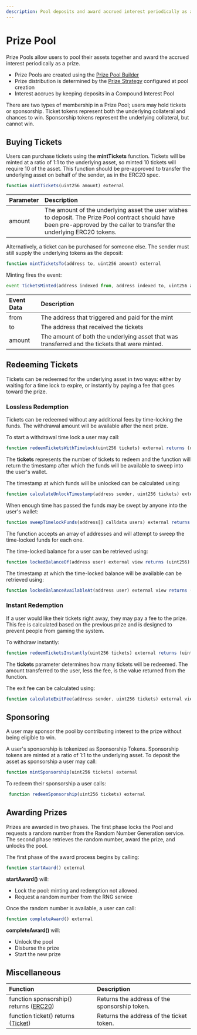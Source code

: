 ```yaml
---
description: Pool deposits and award accrued interest periodically as a prize
---
```


# Prize Pool

Prize Pools allow users to pool their assets together and award the accrued interest periodically as a prize.

* Prize Pools are created using the [Prize Pool Builder](../builders.md)
* Prize distribution is determined by the [Prize Strategy](../prize-strategy.md) configured at pool creation
* Interest accrues by keeping deposits in a Compound Interest Pool

There are two types of membership in a Prize Pool; users may hold tickets or sponsorship.  Ticket tokens  represent both the underlying collateral and chances to win.  Sponsorship tokens represent the underlying collateral, but cannot win.

## Buying Tickets

Users can purchase tickets using the **mintTickets** function. Tickets will be minted at a ratio of 1:1 to the underlying asset, so minted 10 tickets will require 10 of the asset.  This function should be pre-approved to transfer the underlying asset on behalf of the sender, as in the ERC20 spec.

```javascript
function mintTickets(uint256 amount) external
```

| Parameter | Description |
| :--- | :--- |
| amount | The amount of the underlying asset the user wishes to deposit.  The Prize Pool contract should have been pre-approved by the caller to transfer the underlying ERC20 tokens. |

Alternatively, a ticket can be purchased for someone else.  The sender must still supply the underlying tokens as the deposit:

```javascript
function mintTicketsTo(address to, uint256 amount) external
```

Minting fires the event:

```javascript
event TicketsMinted(address indexed from, address indexed to, uint256 amount);
```

| Event Data | Description |
| :--- | :--- |
| from | The address that triggered and paid for the mint |
| to | The address that received the tickets |
| amount | The amount of both the underlying asset that was transferred and the tickets that were minted. |

## Redeeming Tickets

Tickets can be redeemed for the underlying asset in two ways: either by waiting for a time lock to expire, or instantly by paying a fee that goes toward the prize.

### Lossless Redemption

Tickets can be redeemed without any additional fees by time-locking the funds.  The withdrawal amount will be available after the next prize.

To start a withdrawal time lock a user may call:

```javascript
function redeemTicketsWithTimelock(uint256 tickets) external returns (uint256)
```

The **tickets** represents the number of tickets to redeem and the function will return the timestamp after which the funds will be available to sweep into the user's wallet.

The timestamp at which funds will be unlocked can be calculated using:

```javascript
function calculateUnlockTimestamp(address sender, uint256 tickets) external view
```

When enough time has passed the funds may be swept by anyone into the user's wallet:

```javascript
function sweepTimelockFunds(address[] calldata users) external returns (uint256)
```

The function accepts an array of addresses and will attempt to sweep the time-locked funds for each one.

The time-locked balance for a user can be retrieved using:

```javascript
function lockedBalanceOf(address user) external view returns (uint256)
```

The timestamp at which the time-locked balance will be available can be retrieved using:

```javascript
function lockedBalanceAvailableAt(address user) external view returns (uint256)
```

### Instant Redemption

If a user would like their tickets right away, they may pay a fee to the prize.  This fee is calculated based on the previous prize and is designed to prevent people from gaming the system.

To withdraw instantly:

```javascript
function redeemTicketsInstantly(uint256 tickets) external returns (uint256)
```

The **tickets** parameter determines how many tickets will be redeemed.  The amount transferred to the user, less the fee, is the value returned from the function.

The exit fee can be calculated using:

```javascript
function calculateExitFee(address sender, uint256 tickets) external view returns (uint256)
```

## Sponsoring

A user may sponsor the pool by contributing interest to the prize without being eligible to win.

A user's sponsorship is tokenized as Sponsorship Tokens.  Sponsorship tokens are minted at a ratio of 1:1 to the underlying asset.  To deposit the asset as sponsorship a user may call:

```javascript
function mintSponsorship(uint256 tickets) external
```

To redeem their sponsorship a user calls:

```javascript
 function redeemSponsorship(uint256 tickets) external
```

## Awarding Prizes

Prizes are awarded in two phases.  The first phase locks the Pool and requests a random number from the Random Number Generation service.  The second phase retrieves the random number, award the prize, and unlocks the pool.

The first phase of the award process begins by calling:

```javascript
function startAward() external
```

**startAward\(\)** will:

* Lock the pool: minting and redemption not allowed.
* Request a random number from the RNG service

Once the random number is available, a user can call:

```javascript
function completeAward() external
```

**completeAward\(\)** will:

* Unlock the pool
* Disburse the prize
* Start the new prize

## Miscellaneous

| Function | Description |
| :--- | :--- |
| function sponsorship\(\) returns \([ERC20](https://eips.ethereum.org/EIPS/eip-20)\) | Returns the address of the sponsorship token. |
| function ticket\(\) returns \([Ticket](ticket.md)\) | Returns the address of the ticket token. |

